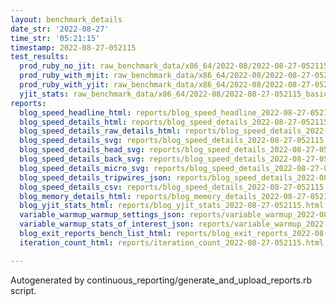 ```yaml
---
layout: benchmark_details
date_str: '2022-08-27'
time_str: '05:21:15'
timestamp: 2022-08-27-052115
test_results:
  prod_ruby_no_jit: raw_benchmark_data/x86_64/2022-08/2022-08-27-052115_basic_benchmark_prod_ruby_no_jit.json
  prod_ruby_with_mjit: raw_benchmark_data/x86_64/2022-08/2022-08-27-052115_basic_benchmark_prod_ruby_with_mjit.json
  prod_ruby_with_yjit: raw_benchmark_data/x86_64/2022-08/2022-08-27-052115_basic_benchmark_prod_ruby_with_yjit.json
  yjit_stats: raw_benchmark_data/x86_64/2022-08/2022-08-27-052115_basic_benchmark_yjit_stats.json
reports:
  blog_speed_headline_html: reports/blog_speed_headline_2022-08-27-052115.html
  blog_speed_details_html: reports/blog_speed_details_2022-08-27-052115.html
  blog_speed_details_raw_details_html: reports/blog_speed_details_2022-08-27-052115.raw_details.html
  blog_speed_details_svg: reports/blog_speed_details_2022-08-27-052115.svg
  blog_speed_details_head_svg: reports/blog_speed_details_2022-08-27-052115.head.svg
  blog_speed_details_back_svg: reports/blog_speed_details_2022-08-27-052115.back.svg
  blog_speed_details_micro_svg: reports/blog_speed_details_2022-08-27-052115.micro.svg
  blog_speed_details_tripwires_json: reports/blog_speed_details_2022-08-27-052115.tripwires.json
  blog_speed_details_csv: reports/blog_speed_details_2022-08-27-052115.csv
  blog_memory_details_html: reports/blog_memory_details_2022-08-27-052115.html
  blog_yjit_stats_html: reports/blog_yjit_stats_2022-08-27-052115.html
  variable_warmup_warmup_settings_json: reports/variable_warmup_2022-08-27-052115.warmup_settings.json
  variable_warmup_stats_of_interest_json: reports/variable_warmup_2022-08-27-052115.stats_of_interest.json
  blog_exit_reports_bench_list_html: reports/blog_exit_reports_2022-08-27-052115.bench_list.html
  iteration_count_html: reports/iteration_count_2022-08-27-052115.html

---
```

Autogenerated by continuous_reporting/generate_and_upload_reports.rb script.

